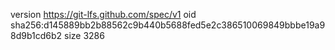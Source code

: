 version https://git-lfs.github.com/spec/v1
oid sha256:d145889bb2b88562c9b440b5688fed5e2c386510069849bbbe19a98d9b1cd6b2
size 3286
